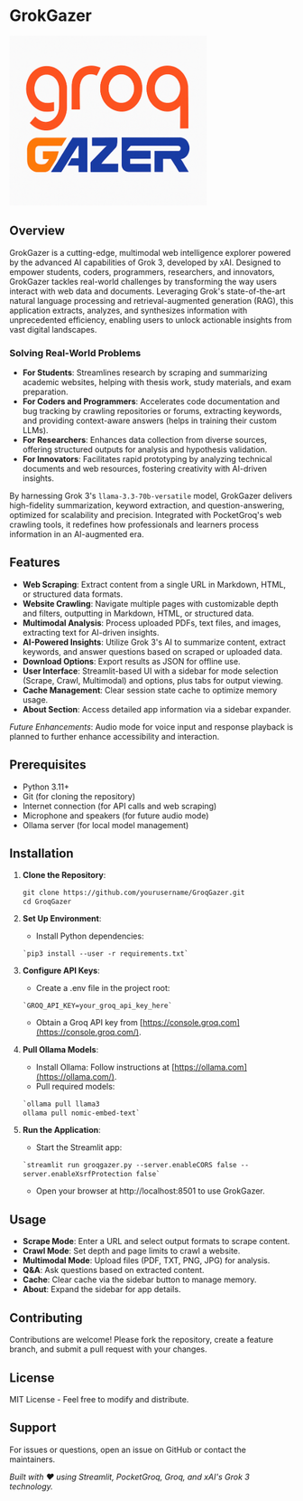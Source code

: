 # GrokGazer

<img src="logo.png" alt="GrokGazer Logo" width="350" height="300">

## Overview

GrokGazer is a cutting-edge, multimodal web intelligence explorer powered by the advanced AI capabilities of Grok 3, developed by xAI. Designed to empower students, coders, programmers, researchers, and innovators, GrokGazer tackles real-world challenges by transforming the way users interact with web data and documents. Leveraging Grok's state-of-the-art natural language processing and retrieval-augmented generation (RAG), this application extracts, analyzes, and synthesizes information with unprecedented efficiency, enabling users to unlock actionable insights from vast digital landscapes.

### Solving Real-World Problems

- **For Students**: Streamlines research by scraping and summarizing academic websites, helping with thesis work, study materials, and exam preparation.
- **For Coders and Programmers**: Accelerates code documentation and bug tracking by crawling repositories or forums, extracting keywords, and providing context-aware answers (helps in training their custom LLMs).
- **For Researchers**: Enhances data collection from diverse sources, offering structured outputs for analysis and hypothesis validation.
- **For Innovators**: Facilitates rapid prototyping by analyzing technical documents and web resources, fostering creativity with AI-driven insights.

By harnessing Grok 3's `llama-3.3-70b-versatile` model, GrokGazer delivers high-fidelity summarization, keyword extraction, and question-answering, optimized for scalability and precision. Integrated with PocketGroq's web crawling tools, it redefines how professionals and learners process information in an AI-augmented era.

## Features

- **Web Scraping**: Extract content from a single URL in Markdown, HTML, or structured data formats.
- **Website Crawling**: Navigate multiple pages with customizable depth and filters, outputting in Markdown, HTML, or structured data.
- **Multimodal Analysis**: Process uploaded PDFs, text files, and images, extracting text for AI-driven insights.
- **AI-Powered Insights**: Utilize Grok 3's AI to summarize content, extract keywords, and answer questions based on scraped or uploaded data.
- **Download Options**: Export results as JSON for offline use.
- **User Interface**: Streamlit-based UI with a sidebar for mode selection (Scrape, Crawl, Multimodal) and options, plus tabs for output viewing.
- **Cache Management**: Clear session state cache to optimize memory usage.
- **About Section**: Access detailed app information via a sidebar expander.

*Future Enhancements*: Audio mode for voice input and response playback is planned to further enhance accessibility and interaction.

## Prerequisites

- Python 3.11+
- Git (for cloning the repository)
- Internet connection (for API calls and web scraping)
- Microphone and speakers (for future audio mode)
- Ollama server (for local model management)

## Installation

1. **Clone the Repository**:

   ```
   git clone https://github.com/yourusername/GroqGazer.git
   cd GroqGazer
   ```

1. **Set Up Environment**:
    - Install Python dependencies:
        
   ```
   `pip3 install --user -r requirements.txt`
   ```

2. **Configure API Keys**:
    - Create a .env file in the project root:
        
   ``` 
   `GROQ_API_KEY=your_groq_api_key_here`
   ```

   - Obtain a Groq API key from [https://console.groq.com](https://console.groq.com/).
3. **Pull Ollama Models**:
    - Install Ollama: Follow instructions at [https://ollama.com](https://ollama.com/).
    - Pull required models:
        
   ```
   `ollama pull llama3
   ollama pull nomic-embed-text`
   ```

4. **Run the Application**:
    - Start the Streamlit app:
        
   ```
   `streamlit run groqgazer.py --server.enableCORS false --server.enableXsrfProtection false`
   ```

   - Open your browser at http://localhost:8501 to use GrokGazer.

## Usage

- **Scrape Mode**: Enter a URL and select output formats to scrape content.
- **Crawl Mode**: Set depth and page limits to crawl a website.
- **Multimodal Mode**: Upload files (PDF, TXT, PNG, JPG) for analysis.
- **Q&A**: Ask questions based on extracted content.
- **Cache**: Clear cache via the sidebar button to manage memory.
- **About**: Expand the sidebar for app details.

## Contributing

Contributions are welcome! Please fork the repository, create a feature branch, and submit a pull request with your changes.

## License

MIT License - Feel free to modify and distribute.

## Support

For issues or questions, open an issue on GitHub or contact the maintainers.

*Built with ❤️ using Streamlit, PocketGroq, Groq, and xAI's Grok 3 technology.*
